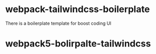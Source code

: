 # webpack-tailwindcss-boilerplate
There is a boilerplate template for boost coding UI
# webpack5-bolirpalte-tailwindcss
